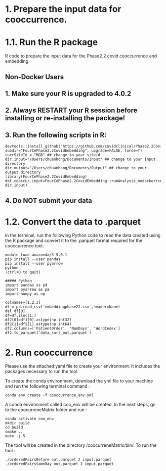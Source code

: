 # 1. Prepare the input data for cooccurrence.
# 1.1. Run the R package

R code to prepare the input data for the Phase2.2 covid cooccurrence and embedding.

## Non-Docker Users
## 1. Make sure your R is upgraded to 4.0.2

## 2. Always RESTART your R session before installing or re-installing the package!

## 3. Run the following scripts in R:

```
devtools::install_github("https://github.com/covidclinical/Phase2.2CovidEmbeddingRPackage", subdir="FourCePhase2.2CovidEmbedding", upgrade=FALSE, force=T)
currSiteId = "MGB" ## change to your siteid
dir.input="/Users/chuanhong/Documents/Input" ## change to your input directory
dir.output="/Users/chuanhong/Documents/Output" ## change to your output directory
library(FourCePhase2.2CovidEmbedding)
dat.cooccur.input=FourCePhase2.2CovidEmbedding::runAnalysis_nodocker(currSiteId, dir.input)
```

## 4. Do NOT submit your data

# 1.2. Convert the data to .parquet

In the terminal, run the following Python code to read the data created using the R package and convert it to the .parquet format required for the cooccurrence tool.

```
module load anaconda/3-5.0.1
pip install --user pandas
pip install --user pyarrow
python
(ctrl+D to quit)

##### Python
import pandas as pd
import pyarrow as pa
import numpy as np

colnames=[1,2,3]
df = pd.read_csv('embeddingphase22.csv',header=None)
del df[0]
df=df.iloc[1:]
df2[0]=df1[0].astype(np.int32)
df2[1]=df2[1].astype(np.int64)
df2.columns=['PatientOrder', 'NumDays', 'WordIndex']
df2.to_parquet('data_sort_out.parquet')
```

# 2. Run cooccurrence

Please use the attached yaml file to create your environment. It includes the packages necessary to run the tool.

To create the conda environment, download the yml file to your machine and run the following terminal command :
```
conda env create -f cooccurrence_env.yml
```

A conda environment called coo_env will be created. In the next steps, go to the coocurreneMatrix folder and run :
```
conda activate coo_env
mkdir build
cd build
cmake ..
make -j 5
```

The tool will be created in the directory /coocurreneMatrix/bin/. To run the tool : 
```
./orderedPairsBefore out.parquet 2 input.parquet
./orderedPairsSameDay out.parquet 2 input.parquet
```



